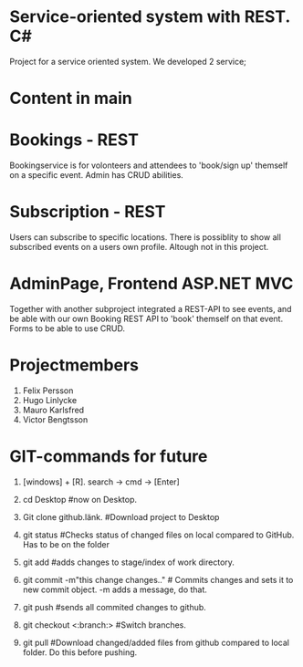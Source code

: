 # Service-oriented system with REST. C#
Project for a service oriented system. We developed 2 service; 

# Content in main

# Bookings - REST
Bookingservice is for volonteers and attendees to 'book/sign up' themself on a specific event. Admin has CRUD abilities.

# Subscription - REST
Users can subscribe to specific locations. There is possiblity to show all subscribed events on a users own profile. Altough not in this project. 

# AdminPage, Frontend ASP.NET MVC
Together with another subproject integrated a REST-API to see events, and be able with our own Booking REST API to 'book' themself on that event. Forms to be able to use CRUD.

# Projectmembers
1. Felix Persson
2. Hugo Linlycke
3. Mauro Karlsfred
4. Victor Bengtsson

# GIT-commands for future
1. [windows] + [R]. search -> cmd -> [Enter]
2. cd Desktop #now on Desktop. 
3. Git clone github.länk. #Download project to Desktop

4. git status   #Checks status of changed files on local compared to GitHub. Has to be on the folder
5. git add      #adds changes to stage/index of work directory.
6. git commit -m"this change changes.." # Commits changes and sets it to new commit object. -m adds a message, do that.
7. git push     #sends all commited changes to github. 
8. git checkout <:branch:> #Switch branches. 

9. git pull #Download changed/added files from github compared to local folder. Do this before pushing. 
